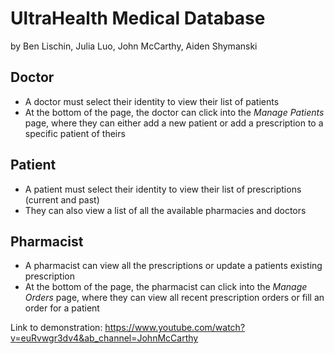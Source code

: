 # UltraHealth Medical Database
by Ben Lischin, Julia Luo, John McCarthy, Aiden Shymanski

## Doctor
- A doctor must select their identity to view their list of patients
- At the bottom of the page, the doctor can click into the *Manage Patients* page, where they can either add a new patient or add a prescription to a specific patient of theirs

## Patient
- A patient must select their identity to view their list of prescriptions (current and past)
- They can also view a list of all the available pharmacies and doctors

## Pharmacist
- A pharmacist can view all the prescriptions or update a patients existing prescription
- At the bottom of the page, the pharmacist can click into the *Manage Orders* page, where they can view all recent prescription orders or fill an order for a patient




Link to demonstration: https://www.youtube.com/watch?v=euRvwgr3dv4&ab_channel=JohnMcCarthy
